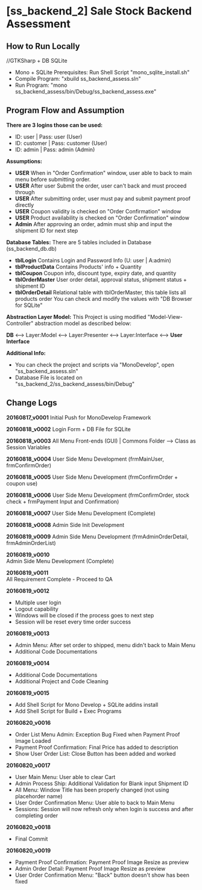# [ss_backend_2] Sale Stock Backend Assessment

## How to Run Locally
//GTKSharp + DB SQLite
- Mono + SQLite Prerequisites: Run Shell Script "mono_sqlite_install.sh"
- Compile Program: "xbuild ss_backend_assess.sln"
- Run Program: "mono ss_backend_assess/bin/Debug/ss_backend_assess.exe"

## Program Flow and Assumption
**There are 3 logins those can be used:**
- ID: user | Pass: user (User)
- ID: customer | Pass: customer (User)
- ID: admin | Pass: admin (Admin)

**Assumptions:**
- **USER** When in "Order Confirmation" window, user able to back to main menu before submitting order.
- **USER** After user Submit the order, user can't back and must proceed through
- **USER** After submitting order, user must pay and submit payment proof directly
- **USER** Coupon validity is checked on "Order Confirmation" window
- **USER** Product availability is checked on "Order Confirmation" window
- **Admin** After approving an order, admin must ship and input the shipment ID for next step

**Database Tables:**
There are 5 tables included in Database (ss_backend_db.db)
- **tblLogin** Contains Login and Password Info (U: user | A:admin)
- **tblProductData** Contains Products' info + Quantity
- **tblCoupon** Coupon info, discount type, expiry date, and quantity
- **tblOrderMaster** User order detail, approval status, shipment status + shipment ID
- **tblOrderDetail** Relational table with tblOrderMaster, this table lists all products order
You can check and modify the values with "DB Browser for SQLite"

**Abstraction Layer Model:**
This Project is using modified "Model-View-Controller" abstraction model as described below:

**DB** <--> Layer:Model <--> Layer:Presenter <--> Layer:Interface <--> **User Interface**

**Additional Info:**
- You can check the project and scripts via "MonoDevelop", open "ss_backend_assess.sln"
- Database File is located on "ss_backend_2/ss_backend_assess/bin/Debug"

## Change Logs
**20160817_v0001**
Initial Push for MonoDevelop Framework

**20160818_v0002**
Login Form + DB File for SQLite

**20160818_v0003**
All Menu Front-ends (GUI) | Commons Folder --> Class as Session Variables

**20160818_v0004**
User Side Menu Development (frmMainUser, frmConfirmOrder)

**20160818_v0005**
User Side Menu Development (frmConfirmOrder + coupon use)

**20160818_v0006**
User Side Menu Development (frmConfirmOrder, stock check + frmPayment Input and Confirmation)

**20160818_v0007**
User Side Menu Development (Complete)

**20160818_v0008**
Admin Side Init Development

**20160819_v0009**
Admin Side Menu Development (frmAdminOrderDetail, frmAdminOrderList)

**20160819_v0010**	
Admin Side Menu Development (Complete)

**20160819_v0011**	
All Requirement Complete - Proceed to QA

**20160819_v0012**	
- Multiple user login
- Logout capability
- Windows will be closed if the process goes to next step
- Session will be reset every time order success

**20160819_v0013**	
- Admin Menu: After set order to shipped, menu didn't back to Main Menu
- Additional Code Documentations

**20160819_v0014**
- Additional Code Documentations
- Additional Project and Code Cleaning

**20160819_v0015**
- Add Shell Script for Mono Develop + SQLite addins install
- Add Shell Script for Build + Exec Programs

**20160820_v0016**
- Order List Menu Admin: Exception Bug Fixed when Payment Proof Image Loaded
- Payment Proof Confirmation: Final Price has added to description
- Show User Order List: Close Button has been added and worked

**20160820_v0017**
- User Main Menu: User able to clear Cart
- Admin Process Ship: Additional Validation for Blank input Shipment ID
- All Menu: Window Title has been properly changed (not using placehorder name)
- User Order Confirmation Menu: User able to back to Main Menu
- Sessions: Session will now refresh only when login is success and after completing order

**20160820_v0018**
- Final Commit

**20160820_v0019**
- Payment Proof Confirmation: Payment Proof Image Resize as preview
- Admin Order Detail: Payment Proof Image Resize as preview
- User Order Confirmation Menu: "Back" button doesn't show has been fixed
